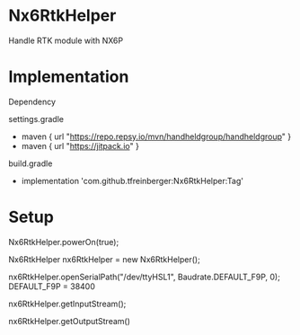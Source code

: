 # Nx6RtkHelper
Handle RTK module with NX6P


# Implementation
Dependency

settings.gradle
  - maven { url "https://repo.repsy.io/mvn/handheldgroup/handheldgroup" }
  - maven { url "https://jitpack.io" }

build.gradle
- implementation 'com.github.tfreinberger:Nx6RtkHelper:Tag'


# Setup
Nx6RtkHelper.powerOn(true);

Nx6RtkHelper nx6RtkHelper = new Nx6RtkHelper();

nx6RtkHelper.openSerialPath("/dev/ttyHSL1", Baudrate.DEFAULT_F9P, 0); DEFAULT_F9P = 38400

nx6RtkHelper.getInputStream();

nx6RtkHelper.getOutputStream()


